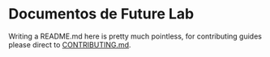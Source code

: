 # Documentos de Future Lab

Writing a README.md here is pretty much pointless, for contributing guides
please direct to [CONTRIBUTING.md](CONTRIBUTING.md).


